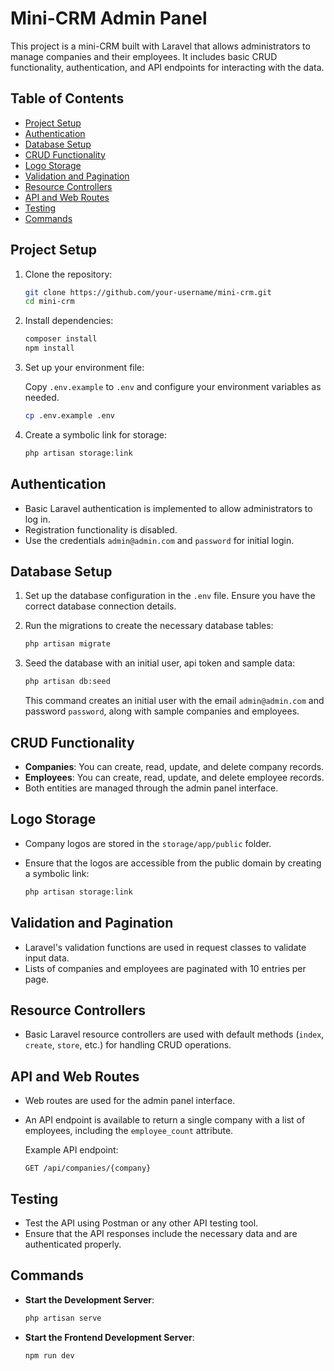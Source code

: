 # Mini-CRM Admin Panel

This project is a mini-CRM built with Laravel that allows administrators to manage companies and their employees. It includes basic CRUD functionality, authentication, and API endpoints for interacting with the data.

## Table of Contents

-   [Project Setup](#project-setup)
-   [Authentication](#authentication)
-   [Database Setup](#database-setup)
-   [CRUD Functionality](#crud-functionality)
-   [Logo Storage](#logo-storage)
-   [Validation and Pagination](#validation-and-pagination)
-   [Resource Controllers](#resource-controllers)
-   [API and Web Routes](#api-and-web-routes)
-   [Testing](#testing)
-   [Commands](#commands)

## Project Setup

1. Clone the repository:

    ```bash
    git clone https://github.com/your-username/mini-crm.git
    cd mini-crm
    ```

2. Install dependencies:

    ```bash
    composer install
    npm install
    ```

3. Set up your environment file:

    Copy `.env.example` to `.env` and configure your environment variables as needed.

    ```bash
    cp .env.example .env
    ```

4. Create a symbolic link for storage:

    ```bash
    php artisan storage:link
    ```

## Authentication

-   Basic Laravel authentication is implemented to allow administrators to log in.
-   Registration functionality is disabled.
-   Use the credentials `admin@admin.com` and `password` for initial login.

## Database Setup

1. Set up the database configuration in the `.env` file. Ensure you have the correct database connection details.

2. Run the migrations to create the necessary database tables:

    ```bash
    php artisan migrate
    ```

3. Seed the database with an initial user, api token and sample data:

    ```bash
    php artisan db:seed
    ```

    This command creates an initial user with the email `admin@admin.com` and password `password`, along with sample companies and employees.

## CRUD Functionality

-   **Companies**: You can create, read, update, and delete company records.
-   **Employees**: You can create, read, update, and delete employee records.
-   Both entities are managed through the admin panel interface.

## Logo Storage

-   Company logos are stored in the `storage/app/public` folder.
-   Ensure that the logos are accessible from the public domain by creating a symbolic link:

    ```bash
    php artisan storage:link
    ```

## Validation and Pagination

-   Laravel's validation functions are used in request classes to validate input data.
-   Lists of companies and employees are paginated with 10 entries per page.

## Resource Controllers

-   Basic Laravel resource controllers are used with default methods (`index`, `create`, `store`, etc.) for handling CRUD operations.

## API and Web Routes

-   Web routes are used for the admin panel interface.
-   An API endpoint is available to return a single company with a list of employees, including the `employee_count` attribute.

    Example API endpoint:

    ```
    GET /api/companies/{company}
    ```

## Testing

-   Test the API using Postman or any other API testing tool.
-   Ensure that the API responses include the necessary data and are authenticated properly.

## Commands

-   **Start the Development Server**:

    ```bash
    php artisan serve
    ```

-   **Start the Frontend Development Server**:

    ```bash
    npm run dev
    ```
